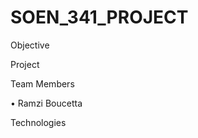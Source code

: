 # SOEN_341_PROJECT


Objective 






Project




Team Members

 • Ramzi Boucetta




Technologies





